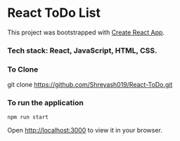 # React ToDo List

This project was bootstrapped with [Create React App](https://github.com/facebook/create-react-app).

### Tech stack: React, JavaScript, HTML, CSS.

### To Clone

git clone https://github.com/Shreyash019/React-ToDo.git

### To run the application

`npm run start`

Open [http://localhost:3000](http://localhost:3000) to view it in your browser.

